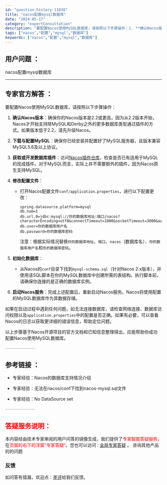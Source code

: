 ```yaml
---
id: "question-history-11838"
title: "nacos配置mysql数据库"
date: "2024-05-17"
category: "expertConsultation"
description: "要配置Nacos使用MySQL数据库，请按照以下步骤操作：1. **确认Nacos版本**：确保你的Nacos版本是2.2或更高，因为从2.2版本开始，Nacos才开始支持除MySQL和Derby之外的更多数据库类型通过插件的方式。如果版本低于2.2，请先升级Nacos。2. **下载与配置MySQ"
tags: ["nacos","配置","mysql","数据库"]
keywords: ["nacos","配置","mysql","数据库"]
---
```


## 用户问题 ： 
 nacos配置mysql数据库  

---------------
## 专家官方解答 ：

要配置Nacos使用MySQL数据库，请按照以下步骤操作：

1. **确认Nacos版本**：确保你的Nacos版本是2.2或更高，因为从2.2版本开始，Nacos才开始支持除MySQL和Derby之外的更多数据库类型通过插件的方式。如果版本低于2.2，请先升级Nacos。

2. **下载与配置MySQL**：确保你已经安装并配置好了MySQL服务器，且版本兼容MySQL5.6及以上协议。

3. **获取或开发数据库插件**：访问[Nacos插件仓库](https://github.com/nacos-group/nacos-plugin)，检查是否已有适用于MySQL的现成插件。对于MySQL而言，实际上并不需要额外的插件，因为Nacos原生支持MySQL。

4. **修改配置文件**：
   - 打开Nacos配置文件`conf/application.properties`，进行以下配置更改：
     ```
     spring.datasource.platform=mysql
     db.num=1
     db.url.0=jdbc:mysql://你的数据库地址:端口/nacos?characterEncoding=utf8&connectTimeout=1000&socketTimeout=3000&autoReconnect=true
     db.user=你的数据库用户名
     db.password=你的数据库密码
     ```
     注意：根据实际情况替换`你的数据库地址`、`端口`、`nacos`（数据库名）、`你的数据库用户名`和`你的数据库密码`。

5. **初始化数据库**：
   - 从Nacos的`conf`目录下找到`mysql-schema.sql`（针对Nacos 2.x版本），并使用该SQL脚本在你的MySQL数据库中创建所需的表结构。执行脚本前，请确保你连接的是正确的数据库实例。

6. **启动Nacos服务**：完成上述配置后，重新启动Nacos服务。Nacos将使用配置的MySQL数据库作为其数据存储。

如果在启动过程中遇到任何问题，如无法连接数据库，请检查网络连接、数据库访问权限以及`application.properties`中的配置是否正确。如果有必要，可以查看Nacos的日志以获取更详细的错误信息，帮助定位问题。

以上步骤基于Nacos开源项目的官方文档和已知信息整理得出，应能帮助你成功配置Nacos使用MySQL数据库。


<font color="#949494">---------------</font> 


## 参考链接 ：

* 专家经验：Nacos的数据库支持情况介绍 
 
 * 专家经验：无法在nacos/conf下找到nacos-mysql.sql文件 
 
 * 专家经验：No DataSource set 


 <font color="#949494">---------------</font> 
 


## <font color="#FF0000">答疑服务说明：</font> 

本内容经由技术专家审阅的用户问答的镜像生成，我们提供了<font color="#FF0000">专家智能答疑服务</font>，在<font color="#FF0000">页面的右下的浮窗”专家答疑“</font>。您也可以访问 : [全局专家答疑](https://answer.opensource.alibaba.com/docs/intro) 。 咨询其他产品的的问题

### 反馈
如问答有错漏，欢迎点：[差评](https://ai.nacos.io/user/feedbackByEnhancerGradePOJOID?enhancerGradePOJOId=13817)给我们反馈。
